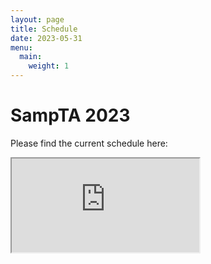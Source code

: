 ```yaml
---
layout: page
title: Schedule
date: 2023-05-31
menu:
  main:
    weight: 1
---
```


# SampTA 2023

Please find the current schedule here:

<iframe
src="https://docs.google.com/spreadsheets/d/e/2PACX-1vShzY3jYTD4_ce0-Pa366GexHUnKBAPnhxW97-Ruxm0QNI38Fmfrx229O-q8CI21EjXfhtSJpyCeFd4/pubhtml?gid=0&amp;single=true&amp;widget=true&amp;headers=false"></iframe>
